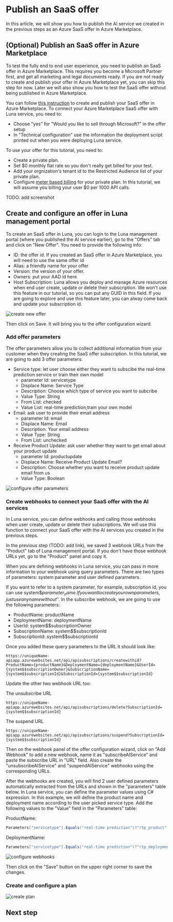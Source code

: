 # Publish an SaaS offer

In this article, we will show you how to publish the AI service we created in the previous steps as an Azure SaaS offer in Azure Marketplace.

## (Optional) Publish an SaaS offer in Azure Marketplace

To test the fully end to end user experience, you need to publish an SaaS offer in Azure Marketplace. This requires you become a Microsoft Partner first, and get all marketing and legal documents ready. If you are not ready to create and publish your offer in Azure Marketplace yet, you can skip this step for now. Later we will also show you how to test the SaaS offer without being published in Azure Marketplace.

You can follow [this instruction](https://docs.microsoft.com/en-us/azure/marketplace/partner-center-portal/create-new-saas-offer) to create and publish your SaaS offer in Azure Marketplace. To connect your Azure Marketplace SaaS offer with Luna service, you need to:

- Choose "yes" for "Would you like to sell through Microsoft?" in the offer setup
- In "Technical configuration" use the information the deployment script printed out when you were deploying Luna service.

To use your offer for this tutorial, you need to:

- Create a private plan.
- Set $0 monthly flat rate so you don't really get billed for your test.
- Add your orgnization's tenant id to the Restricted Audience list of your private plan.
- Configure [meter based billing](https://docs.microsoft.com/en-us/azure/marketplace/partner-center-portal/saas-metered-billing) for your private plan. In this tutorial, we will assume you billing your user $0 per 1000 API calls.

TODO: add screenshot

## Create and configure an offer in Luna management portal

To create an SaaS offer in Luna, you can login to the Luna management portal (where you published the AI service earlier), go to the "Offers" tab and click on "New Offer". You need to provide the following info:

- ID: the offer id. If you created an SaaS offer in Azure Marketplace, you will need to use the same offer id
- Alias: a friendly name for your offer
- Version: the version of your offer.
- Owners: put your AAD id here
- Host Subscription: Luna allows you deploy and manage Azure resources when end user create, update or delete their subscription. We won't use this feature in our tutorial, so you can put any GUID in this field. If you are going to explore and use this feature later, you can alway come back and update your subscription id.

![create new offer](../images/luna.ai/create-new-saas-offer.png)

Then click on Save. It will bring you to the offer configuration wizard.

### Add offer parameters

The offer parameters allow you to collect additional information from your customer when they creating the SaaS offer subscription. In this tutorial, we are going to add 3 offer parameters:

- Service type: let user choose either they want to subscibe the real-time prediction service or train their own model
  - parameter Id: servicetype
  - Displace Name: Service Type
  - Description: Choose which type of service you want to subcribe
  - Value Type: String
  - From List: checked
  - Value List: real-time prediction;train your own model
- Email: ask user to provide their email address
  - parameter Id: email
  - Displace Name: Email
  - Description: Your email address
  - Value Type: String
  - From List: unchecked
- Receive Product Update: ask user whether they want to get email about your product update
  - parameter Id: productupdate
  - Displace Name: Receive Product Update Email?
  - Description: Choose whether you want to receive product update email from us
  - Value Type: Boolean

![configure offer parameters](../images/luna.ai/configure-offer-parameters.png)

### Create webhooks to connect your SaaS offer with the AI services

In Luna service, you can define webhooks and calling those webhooks when user create, update or delete their subscriptions. We will use this function to connect your SaaS offer with the AI services you created in the previous steps.

In the previous step (TODO: add link), we saved 3 webhook URLs from the "Product" tab of Luna management portal. If you don't have those webhook URLs yet, go to the "Product" panel and copy it.

When you are defining webhooks in Luna service, you can pass in more information to your webhook using query parameters. There are two types of parameters: system parameter and user defined parameters.

If you want to refer to a system parameter, for example, subscription id, you can use system$$parameter_name. If you want to create your own parameters, just use any name without '$'. In the subscribe webhook, we are going to use the following parameters:

- ProductName: productName
- DeploymentName: deploymentName
- UserId: system$$subscriptionOwner
- SubscriptionName: system$$subscriptionId
- SubscriptionId: system$$subscriptionId

Once you added these query parameters to the URL it should look like:

```http
https://uniqueName-apiapp.azurewebsites.net/api/apisubscriptions/createwithid?ProductName={productName}&DeploymentName={deploymentName}&UserId={system$$subscriptionOwner}&SubscriptionName={system$$subscriptionId}&SubscriptionId={system$$subscriptionId}
```

Update the other two webhook URL too:

The unsubscribe URL

```http
https://uniqueName-apiapp.azurewebsites.net/api/apisubscriptions/delete?SubscriptionId={system$$subscriptionId}
```

The suspend URL

```http
https://uniqueName-apiapp.azurewebsites.net/api/apisubscriptions/suspend?SubscriptionId={system$$subscriptionId}
```

Then on the webhook panel of the offer configuration wizard, click on "Add Webhook" to add a new webhook, name it as "subscribeAIService" and paste the subscribe URL in "URL" field. Also create the "unsubscribeAIService" and "suspendAIService" webhooks using the corresponding URLs.

After the webhooks are created, you will find 2 user defined parameters automatically extracted from the URLs and shown in the "parameters" table below. In Luna service, you can define the parameter values using C# expression. In this example, we will define the product name and deployment name according to the user picked service type. Add the following values to the "Value" field in the "Parameters" table:

ProductName:

```C#
Parameters["servicetype"].Equals("real-time prediction")?"rtp_product":"tyom_product"
```

DeploymentName:

```C#
Parameters["servicetype"].Equals("real-time prediction")?"rtp_deployment":"tyom_deployment"
```

![configure webhooks](../images/luna.ai/configure-webhooks.png)

Then click on the "Save" button on the upper right corner to save the changes.

### Create and configure a plan

![create plan](../images/luna.ai/create-new-plan.png)

## Next step

